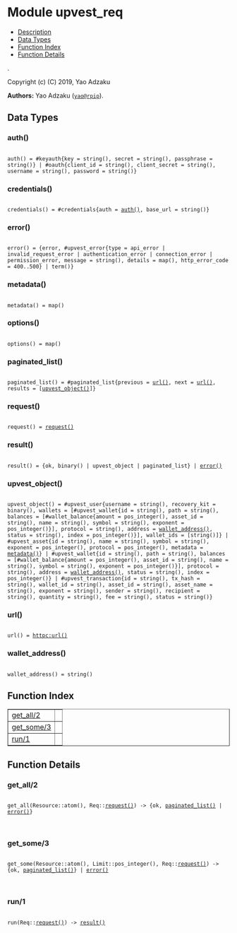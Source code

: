 

# Module upvest_req #
* [Description](#description)
* [Data Types](#types)
* [Function Index](#index)
* [Function Details](#functions)

.

Copyright (c) (C) 2019, Yao Adzaku

__Authors:__ Yao Adzaku ([`yao@rpip`](mailto:yao@rpip)).

<a name="types"></a>

## Data Types ##




### <a name="type-auth">auth()</a> ###


<pre><code>
auth() = #keyauth{key = string(), secret = string(), passphrase = string()} | #oauth{client_id = string(), client_secret = string(), username = string(), password = string()}
</code></pre>




### <a name="type-credentials">credentials()</a> ###


<pre><code>
credentials() = #credentials{auth = <a href="#type-auth">auth()</a>, base_url = string()}
</code></pre>




### <a name="type-error">error()</a> ###


<pre><code>
error() = {error, #upvest_error{type = api_error | invalid_request_error | authentication_error | connection_error | permission_error, message = string(), details = map(), http_error_code = 400..500} | term()}
</code></pre>




### <a name="type-metadata">metadata()</a> ###


<pre><code>
metadata() = map()
</code></pre>




### <a name="type-options">options()</a> ###


<pre><code>
options() = map()
</code></pre>




### <a name="type-paginated_list">paginated_list()</a> ###


<pre><code>
paginated_list() = #paginated_list{previous = <a href="#type-url">url()</a>, next = <a href="#type-url">url()</a>, results = [<a href="#type-upvest_object">upvest_object()</a>]}
</code></pre>




### <a name="type-request">request()</a> ###


<pre><code>
request() = <a href="#type-request">request()</a>
</code></pre>




### <a name="type-result">result()</a> ###


<pre><code>
result() = {ok, binary() | upvest_object | paginated_list} | <a href="#type-error">error()</a>
</code></pre>




### <a name="type-upvest_object">upvest_object()</a> ###


<pre><code>
upvest_object() = #upvest_user{username = string(), recovery_kit = binary(), wallets = [#upvest_wallet{id = string(), path = string(), balances = [#wallet_balance{amount = pos_integer(), asset_id = string(), name = string(), symbol = string(), exponent = pos_integer()}], protocol = string(), address = <a href="#type-wallet_address">wallet_address()</a>, status = string(), index = pos_integer()}], wallet_ids = [string()]} | #upvest_asset{id = string(), name = string(), symbol = string(), exponent = pos_integer(), protocol = pos_integer(), metadata = <a href="#type-metadata">metadata()</a>} | #upvest_wallet{id = string(), path = string(), balances = [#wallet_balance{amount = pos_integer(), asset_id = string(), name = string(), symbol = string(), exponent = pos_integer()}], protocol = string(), address = <a href="#type-wallet_address">wallet_address()</a>, status = string(), index = pos_integer()} | #upvest_transaction{id = string(), tx_hash = string(), wallet_id = string(), asset_id = string(), asset_name = string(), exponent = string(), sender = string(), recipient = string(), quantity = string(), fee = string(), status = string()}
</code></pre>




### <a name="type-url">url()</a> ###


<pre><code>
url() = <a href="httpc.md#type-url">httpc:url()</a>
</code></pre>




### <a name="type-wallet_address">wallet_address()</a> ###


<pre><code>
wallet_address() = string()
</code></pre>

<a name="index"></a>

## Function Index ##


<table width="100%" border="1" cellspacing="0" cellpadding="2" summary="function index"><tr><td valign="top"><a href="#get_all-2">get_all/2</a></td><td></td></tr><tr><td valign="top"><a href="#get_some-3">get_some/3</a></td><td></td></tr><tr><td valign="top"><a href="#run-1">run/1</a></td><td></td></tr></table>


<a name="functions"></a>

## Function Details ##

<a name="get_all-2"></a>

### get_all/2 ###

<pre><code>
get_all(Resource::atom(), Req::<a href="#type-request">request()</a>) -&gt; {ok, <a href="#type-paginated_list">paginated_list()</a> | <a href="#type-error">error()</a>}
</code></pre>
<br />

<a name="get_some-3"></a>

### get_some/3 ###

<pre><code>
get_some(Resource::atom(), Limit::pos_integer(), Req::<a href="#type-request">request()</a>) -&gt; {ok, <a href="#type-paginated_list">paginated_list()</a>} | <a href="#type-error">error()</a>
</code></pre>
<br />

<a name="run-1"></a>

### run/1 ###

<pre><code>
run(Req::<a href="#type-request">request()</a>) -&gt; <a href="#type-result">result()</a>
</code></pre>
<br />


